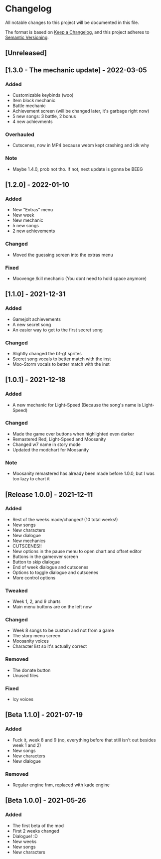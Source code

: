 # Changelog
All notable changes to this project will be documented in this file.

The format is based on [Keep a Changelog](https://keepachangelog.com/en/1.0.0/),
and this project adheres to [Semantic Versioning](https://semver.org/spec/v2.0.0.html).

## [Unreleased]

## [1.3.0 - The mechanic update] - 2022-03-05
### Added
- Customizable keybinds (woo)
- Item block mechanic
- Battle mechanic
- Achievement screen (will be changed later, it's garbage right now)
- 5 new songs: 3 battle, 2 bonus
- 4 new achievments
### Overhauled
- Cutscenes, now in MP4 because webm kept crashing and idk why
### Note
- Maybe 1.4.0, prob not tho. If not, next update is gonna be BEEG

## [1.2.0] - 2022-01-10
### Added
- New "Extras" menu
- New week
- New mechanic
- 5 new songs
- 2 new achievements
### Changed
- Moved the guessing screen into the extras menu
### Fixed
- Moovenge /kill mechanic (You dont need to hold space anymore)

## [1.1.0] - 2021-12-31
### Added
- Gamejolt achievements
- A new secret song
- An easier way to get to the first secret song
### Changed
- Slightly changed the bf-gf sprites
- Secret song vocals to better match with the inst
- Moo-Storm vocals to better match with the inst

## [1.0.1] - 2021-12-18
### Added
- A new mechanic for Light-Speed (Because the song's name is Light-Speed)
### Changed
- Made the game over buttons when highlighted even darker
- Remastered Red, Light-Speed and Moosanity
- Changed w7 name in story mode
- Updated the modchart for Moosanity
### Note
- Moosanity remastered has already been made before 1.0.0, but I was too lazy to chart it

## [Release 1.0.0] - 2021-12-11
### Added
- Rest of the weeks made/changed! (10 total weeks!)
- New songs
- New characters
- New dialogue
- New mechanics
- CUTSCENES!!
- New options in the pause menu to open chart and offset editor
- Buttons in the gameover screen
- Button to skip dialogue
- End of week dialogue and cutscenes
- Options to toggle dialogue and cutscenes
- More control options
### Tweaked
- Week 1, 2, and 9 charts
- Main menu buttons are on the left now
### Changed
- Week 8 songs to be custom and not from a game
- The story menu screen
- Moosanity voices
- Character list so it's actually correct
### Removed
- The donate button
- Unused files
### Fixed
- Icy voices

## [Beta 1.1.0] - 2021-07-19
### Added
- Fuck it, week 8 and 9 (no, everything before that still isn't out besides week 1 and 2)
- New songs
- New characters
- New dialogue
### Removed
- Regular engine fnm, replaced with kade engine

## [Beta 1.0.0] - 2021-05-26
### Added
- The first beta of the mod
- First 2 weeks changed
- Dialogue! :D
- New weeks
- New songs
- New characters